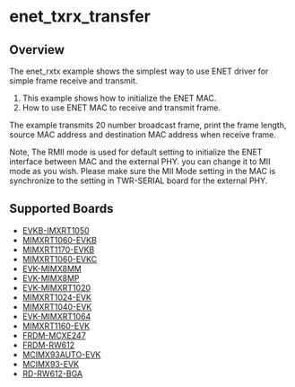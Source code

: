 # enet_txrx_transfer

## Overview

The enet_rxtx example shows the simplest way to use ENET driver for simple 
frame receive and transmit.

1. This example shows how to initialize the ENET MAC.
2. How to use ENET MAC to receive and transmit frame.

The example transmits 20 number broadcast frame, print the frame length, source MAC address
and destination MAC address when receive frame.

Note, The RMII mode is used for default setting to initialize the ENET interface between MAC and the external PHY. you
can change it to MII mode as you wish. Please make sure the MII Mode setting in the MAC is synchronize to the setting
in TWR-SERIAL board for the external PHY.

## Supported Boards
- [EVKB-IMXRT1050](../../../_boards/evkbimxrt1050/driver_examples/enet/txrx_transfer/example_board_readme.md)
- [MIMXRT1060-EVKB](../../../_boards/evkbmimxrt1060/driver_examples/enet/txrx_transfer/example_board_readme.md)
- [MIMXRT1170-EVKB](../../../_boards/evkbmimxrt1170/driver_examples/enet/txrx_transfer/example_board_readme.md)
- [MIMXRT1060-EVKC](../../../_boards/evkcmimxrt1060/driver_examples/enet/txrx_transfer/example_board_readme.md)
- [EVK-MIMX8MM](../../../_boards/evkmimx8mm/driver_examples/enet/txrx_transfer/example_board_readme.md)
- [EVK-MIMX8MP](../../../_boards/evkmimx8mp/driver_examples/enet/txrx_transfer/example_board_readme.md)
- [EVK-MIMXRT1020](../../../_boards/evkmimxrt1020/driver_examples/enet/txrx_transfer/example_board_readme.md)
- [MIMXRT1024-EVK](../../../_boards/evkmimxrt1024/driver_examples/enet/txrx_transfer/example_board_readme.md)
- [MIMXRT1040-EVK](../../../_boards/evkmimxrt1040/driver_examples/enet/txrx_transfer/example_board_readme.md)
- [EVK-MIMXRT1064](../../../_boards/evkmimxrt1064/driver_examples/enet/txrx_transfer/example_board_readme.md)
- [MIMXRT1160-EVK](../../../_boards/evkmimxrt1160/driver_examples/enet/txrx_transfer/example_board_readme.md)
- [FRDM-MCXE247](../../../_boards/frdmmcxe247/driver_examples/enet/txrx_transfer/example_board_readme.md)
- [FRDM-RW612](../../../_boards/frdmrw612/driver_examples/enet/txrx_transfer/example_board_readme.md)
- [MCIMX93AUTO-EVK](../../../_boards/mcimx93autoevk/driver_examples/enet/txrx_transfer/example_board_readme.md)
- [MCIMX93-EVK](../../../_boards/mcimx93evk/driver_examples/enet/txrx_transfer/example_board_readme.md)
- [RD-RW612-BGA](../../../_boards/rdrw612bga/driver_examples/enet/txrx_transfer/example_board_readme.md)
